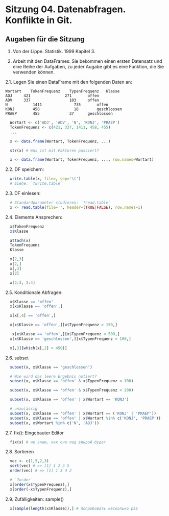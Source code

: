 # Sitzung 04. Datenabfragen. Konflikte in Git.

## Augaben für die Sitzung
1. Von der Lippe. Statistik. 1999
   Kapitel 3.

2. Arbeit mit den DataFrames:
   Sie bekommen einen ersten Datensatz und eine Reihe der Aufgaben,
   zu jeder Augabe gibt es eine Funktion, die Sie verwenden können.


2.1. Legen Sie einen DataFrame mit den folgenden Daten an:

    Wortart    TokenFrequenz	TypenFrequenz	Klasse
    ADJ	    421               271		offen
    ADV	    337      		    103		offen
    N	        1411              735		offen
    KONJ	    458               18 		geschlossen
    PRAEP	    455		        37		geschlossen

``` R
  Wortart <- c('ADJ', 'ADV', 'N', 'KONJ', 'PRAEP')
  TokenFrequenz <- c(421, 337, 1411, 458, 455)
  ...

  x <- data.frame(Wortart, TokenFrequenz, ...)

  str(x) # Was ist mit Faktoren passiert?

  x <- data.frame(Wortart, TokenFrequenz, ..., row.names=Wortart)

```

2.2. DF speichern:

``` R
  write.table(x, file=, sep='\t')
  # Siehe. `?write.table`

```
2.3. DF einlesen:

``` R
  # Standardparameter studieren: `?read.table`
  x <- read.table(file='', header=(TRUE|FALSE), row.names=1)

```
2.4. Elemente Ansprechen:

``` R
  x$TokenFrequenz
  x$Klasse

  attach(x)
  TokenFrequenz
  Klasse

  x[2,3]
  x[2,]
  x[,3]
  x[2]

  x[2:3, 3:4]
```

2.5. Konditionale Abfragen:

``` R
  x$Klasse == 'offen'
  x[x$Klasse == 'offen',]

  x[x[,4] == 'offen',]

  x[x$Klasse == 'offen',][x$TypenFrequenz > 150,]

   x[x$Klasse == 'offen',][x$TypenFrequenz < 500,]
  x[x$Klasse == 'geschlossen',][x$TypenFrequenz > 100,]

  x[,3][which(x[,2] > 450)]

```

2.6. subset

``` R
  subset(x, x$Klasse == 'geschlossen')

  # Wie wird das leere Ergebnis notiert?
  subset(x, x$Klasse == 'offen' & x$TypenFrequenz < 100)

  subset(x, x$Klasse == 'offen' & x$TypenFrequenz < 200)

  subset(x, x$Klasse == 'offen' | x$Wortart == 'KONJ')

  # unzulässig
  subset(x, x$Klasse == 'offen' | x$Wortart == ('KONJ' | 'PRAEP'))
  subset(x, x$Klasse == 'offen' | x$Wortart %in% c('KONJ', 'PRAEP'))
  subset(x, x$Wortart %in% c('N', 'ADJ'))
```

2.7. fix(): Eingebauter Editor

``` R
  fix(x) # не знаю, как оно под виндой будет
```

2.8. Sortieren

``` R
  vec <- c(1,5,2,3)
  sort(vec) # => [1] 1 2 3 5
  order(vec) # => [1] 1 3 4 2

  # `?order`
  x[order(x$TypenFrequenz),]
  x[order(-x$TypenFrequenz),]

```

2.9. Zufälligkeiten: sample()

``` R
  x[sample(length(x$Klasse)),] # попробовать несколько раз
```
